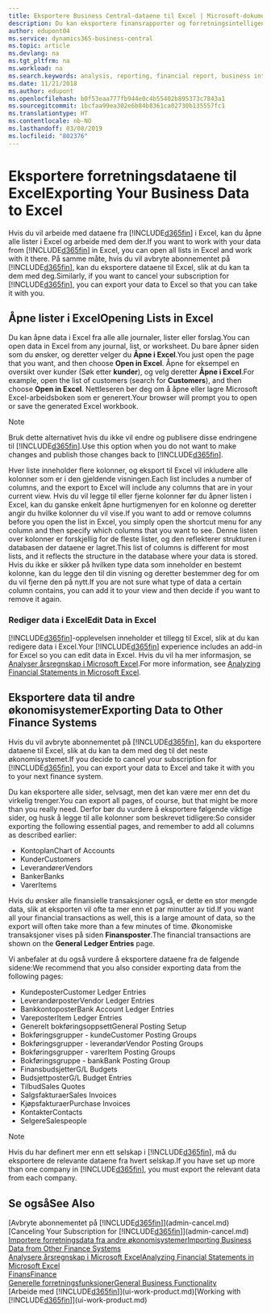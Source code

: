 ```yaml
---
title: Eksportere Business Central-dataene til Excel | Microsoft-dokumentasjon
description: Du kan eksportere finansrapporter og forretningsintelligensdata fra Business Central til Excel, eller du kan åpne Business Central-dataene i Excel.
author: edupont04
ms.service: dynamics365-business-central
ms.topic: article
ms.devlang: na
ms.tgt_pltfrm: na
ms.workload: na
ms.search.keywords: analysis, reporting, financial report, business intelligence, BI, Excel
ms.date: 11/21/2018
ms.author: edupont
ms.openlocfilehash: b0f53eaa777fb944e0c4b55402b895373c7843a1
ms.sourcegitcommit: 1bcfaa99ea302e6b84b8361ca02730b135557fc1
ms.translationtype: HT
ms.contentlocale: nb-NO
ms.lasthandoff: 03/08/2019
ms.locfileid: "802376"
---
```

# <a name="exporting-your-business-data-to-excel"></a><span data-ttu-id="ae6b0-103">Eksportere forretningsdataene til Excel</span><span class="sxs-lookup"><span data-stu-id="ae6b0-103">Exporting Your Business Data to Excel</span></span>
<span data-ttu-id="ae6b0-104">Hvis du vil arbeide med dataene fra [!INCLUDE[d365fin](includes/d365fin_md.md)] i Excel, kan du åpne alle lister i Excel og arbeide med dem der.</span><span class="sxs-lookup"><span data-stu-id="ae6b0-104">If you want to work with your data from [!INCLUDE[d365fin](includes/d365fin_md.md)] in Excel, you can open all lists in Excel and work with it there.</span></span> <span data-ttu-id="ae6b0-105">På samme måte, hvis du vil avbryte abonnementet på [!INCLUDE[d365fin](includes/d365fin_md.md)], kan du eksportere dataene til Excel, slik at du kan ta dem med deg.</span><span class="sxs-lookup"><span data-stu-id="ae6b0-105">Similarly, if you want to cancel your subscription for [!INCLUDE[d365fin](includes/d365fin_md.md)], you can export your data to Excel so that you can take it with you.</span></span>

## <a name="opening-lists-in-excel"></a><span data-ttu-id="ae6b0-106">Åpne lister i Excel</span><span class="sxs-lookup"><span data-stu-id="ae6b0-106">Opening Lists in Excel</span></span>
<span data-ttu-id="ae6b0-107">Du kan åpne data i Excel fra alle alle journaler, lister eller forslag.</span><span class="sxs-lookup"><span data-stu-id="ae6b0-107">You can open data in Excel from any journal, list, or worksheet.</span></span> <span data-ttu-id="ae6b0-108">Du bare åpner siden som du ønsker, og deretter velger du **Åpne i Excel**.</span><span class="sxs-lookup"><span data-stu-id="ae6b0-108">You just open the page that you want, and then choose **Open in Excel**.</span></span> <span data-ttu-id="ae6b0-109">Åpne for eksempel en oversikt over kunder (Søk etter **kunder**), og velg deretter **Åpne i Excel**.</span><span class="sxs-lookup"><span data-stu-id="ae6b0-109">For example, open the list of customers (search for **Customers**), and then choose **Open in Excel**.</span></span> <span data-ttu-id="ae6b0-110">Nettleseren ber deg om å åpne eller lagre Microsoft Excel-arbeidsboken som er generert.</span><span class="sxs-lookup"><span data-stu-id="ae6b0-110">Your browser will prompt you to open or save the generated Excel workbook.</span></span>  

> [!NOTE]
> <span data-ttu-id="ae6b0-111">Bruk dette alternativet hvis du ikke vil endre og publisere disse endringene til [!INCLUDE[d365fin](includes/d365fin_md.md)].</span><span class="sxs-lookup"><span data-stu-id="ae6b0-111">Use this option when you do not want to make changes and publish those changes back to [!INCLUDE[d365fin](includes/d365fin_md.md)].</span></span>  

<span data-ttu-id="ae6b0-112">Hver liste inneholder flere kolonner, og eksport til Excel vil inkludere alle kolonner som er i den gjeldende visningen.</span><span class="sxs-lookup"><span data-stu-id="ae6b0-112">Each list includes a number of columns, and the export to Excel will include any columns that are in your current view.</span></span> <span data-ttu-id="ae6b0-113">Hvis du vil legge til eller fjerne kolonner før du åpner listen i Excel, kan du ganske enkelt åpne hurtigmenyen for en kolonne og deretter angir du hvilke kolonner du vil vise.</span><span class="sxs-lookup"><span data-stu-id="ae6b0-113">If you want to add or remove columns before you open the list in Excel, you simply open the shortcut menu for any column and then specify which columns that you want to see.</span></span> <span data-ttu-id="ae6b0-114">Denne listen over kolonner er forskjellig for de fleste lister, og den reflekterer strukturen i databasen der dataene er lagret.</span><span class="sxs-lookup"><span data-stu-id="ae6b0-114">This list of columns is different for most lists, and it reflects the structure in the database where your data is stored.</span></span> <span data-ttu-id="ae6b0-115">Hvis du ikke er sikker på hvilken type data som inneholder en bestemt kolonne, kan du legge den til din visning og deretter bestemmer deg for om du vil fjerne den på nytt.</span><span class="sxs-lookup"><span data-stu-id="ae6b0-115">If you are not sure what type of data a certain column contains, you can add it to your view and then decide if you want to remove it again.</span></span>  

### <a name="edit-data-in-excel"></a><span data-ttu-id="ae6b0-116">Rediger data i Excel</span><span class="sxs-lookup"><span data-stu-id="ae6b0-116">Edit Data in Excel</span></span>
<span data-ttu-id="ae6b0-117">[!INCLUDE[d365fin](includes/d365fin_md.md)]-opplevelsen inneholder et tillegg til Excel, slik at du kan redigere data i Excel.</span><span class="sxs-lookup"><span data-stu-id="ae6b0-117">Your [!INCLUDE[d365fin](includes/d365fin_md.md)] experience includes an add-in for Excel so you can edit data in Excel.</span></span> <span data-ttu-id="ae6b0-118">Hvis du vil ha mer informasjon, se [Analyser årsregnskap i Microsoft Excel](finance-analyze-excel.md).</span><span class="sxs-lookup"><span data-stu-id="ae6b0-118">For more information, see [Analyzing Financial Statements in Microsoft Excel](finance-analyze-excel.md).</span></span>  

## <a name="exporting-data-to-other-finance-systems"></a><span data-ttu-id="ae6b0-119">Eksportere data til andre økonomisystemer</span><span class="sxs-lookup"><span data-stu-id="ae6b0-119">Exporting Data to Other Finance Systems</span></span>
<span data-ttu-id="ae6b0-120">Hvis du vil avbryte abonnementet på [!INCLUDE[d365fin](includes/d365fin_md.md)], kan du eksportere dataene til Excel, slik at du kan ta dem med deg til det neste økonomisystemet.</span><span class="sxs-lookup"><span data-stu-id="ae6b0-120">If you decide to cancel your subscription for [!INCLUDE[d365fin](includes/d365fin_md.md)], you can export your data to Excel and take it with you to your next finance system.</span></span>  

<span data-ttu-id="ae6b0-121">Du kan eksportere alle sider, selvsagt, men det kan være mer enn det du virkelig trenger.</span><span class="sxs-lookup"><span data-stu-id="ae6b0-121">You can export all pages, of course, but that might be more than you really need.</span></span> <span data-ttu-id="ae6b0-122">Derfor bør du vurdere å eksportere følgende viktige sider, og husk å legge til alle kolonner som beskrevet tidligere:</span><span class="sxs-lookup"><span data-stu-id="ae6b0-122">So consider exporting the following essential pages, and remember to add all columns as described earlier:</span></span>  

* <span data-ttu-id="ae6b0-123">Kontoplan</span><span class="sxs-lookup"><span data-stu-id="ae6b0-123">Chart of Accounts</span></span>  
* <span data-ttu-id="ae6b0-124">Kunder</span><span class="sxs-lookup"><span data-stu-id="ae6b0-124">Customers</span></span>  
* <span data-ttu-id="ae6b0-125">Leverandører</span><span class="sxs-lookup"><span data-stu-id="ae6b0-125">Vendors</span></span>  
* <span data-ttu-id="ae6b0-126">Banker</span><span class="sxs-lookup"><span data-stu-id="ae6b0-126">Banks</span></span>  
* <span data-ttu-id="ae6b0-127">Varer</span><span class="sxs-lookup"><span data-stu-id="ae6b0-127">Items</span></span>  

<span data-ttu-id="ae6b0-128">Hvis du ønsker alle finansielle transaksjoner også, er dette en stor mengde data, slik at eksporten vil ofte ta mer enn et par minutter av tid.</span><span class="sxs-lookup"><span data-stu-id="ae6b0-128">If you want all your financial transactions as well, this is a large amount of data, so the export will often take more than a few minutes of time.</span></span> <span data-ttu-id="ae6b0-129">Økonomiske transaksjoner vises på siden **Finansposter**.</span><span class="sxs-lookup"><span data-stu-id="ae6b0-129">The financial transactions are shown on the **General Ledger Entries** page.</span></span>  

<span data-ttu-id="ae6b0-130">Vi anbefaler at du også vurdere å eksportere dataene fra de følgende sidene:</span><span class="sxs-lookup"><span data-stu-id="ae6b0-130">We recommend that you also consider exporting data from the following pages:</span></span>  

* <span data-ttu-id="ae6b0-131">Kundeposter</span><span class="sxs-lookup"><span data-stu-id="ae6b0-131">Customer Ledger Entries</span></span>  
* <span data-ttu-id="ae6b0-132">Leverandørposter</span><span class="sxs-lookup"><span data-stu-id="ae6b0-132">Vendor Ledger Entries</span></span>  
* <span data-ttu-id="ae6b0-133">Bankkontoposter</span><span class="sxs-lookup"><span data-stu-id="ae6b0-133">Bank Account Ledger Entries</span></span>  
* <span data-ttu-id="ae6b0-134">Vareposter</span><span class="sxs-lookup"><span data-stu-id="ae6b0-134">Item Ledger Entries</span></span>  
* <span data-ttu-id="ae6b0-135">Generelt bokføringsoppsett</span><span class="sxs-lookup"><span data-stu-id="ae6b0-135">General Posting Setup</span></span>  
* <span data-ttu-id="ae6b0-136">Bokføringsgrupper - kunde</span><span class="sxs-lookup"><span data-stu-id="ae6b0-136">Customer Posting Groups</span></span>  
* <span data-ttu-id="ae6b0-137">Bokføringsgrupper - leverandør</span><span class="sxs-lookup"><span data-stu-id="ae6b0-137">Vendor Posting Groups</span></span>  
* <span data-ttu-id="ae6b0-138">Bokføringsgrupper - varer</span><span class="sxs-lookup"><span data-stu-id="ae6b0-138">Item Posting Groups</span></span>  
* <span data-ttu-id="ae6b0-139">Bokføringsgruppe - bank</span><span class="sxs-lookup"><span data-stu-id="ae6b0-139">Bank Posting Group</span></span>  
* <span data-ttu-id="ae6b0-140">Finansbudsjetter</span><span class="sxs-lookup"><span data-stu-id="ae6b0-140">G/L Budgets</span></span>  
* <span data-ttu-id="ae6b0-141">Budsjettposter</span><span class="sxs-lookup"><span data-stu-id="ae6b0-141">G/L Budget Entries</span></span>  
* <span data-ttu-id="ae6b0-142">Tilbud</span><span class="sxs-lookup"><span data-stu-id="ae6b0-142">Sales Quotes</span></span>  
* <span data-ttu-id="ae6b0-143">Salgsfakturaer</span><span class="sxs-lookup"><span data-stu-id="ae6b0-143">Sales Invoices</span></span>  
* <span data-ttu-id="ae6b0-144">Kjøpsfakturaer</span><span class="sxs-lookup"><span data-stu-id="ae6b0-144">Purchase Invoices</span></span>  
* <span data-ttu-id="ae6b0-145">Kontakter</span><span class="sxs-lookup"><span data-stu-id="ae6b0-145">Contacts</span></span>  
* <span data-ttu-id="ae6b0-146">Selgere</span><span class="sxs-lookup"><span data-stu-id="ae6b0-146">Salespeople</span></span>  

> [!NOTE]  
>   <span data-ttu-id="ae6b0-147">Hvis du har definert mer enn ett selskap i [!INCLUDE[d365fin](includes/d365fin_md.md)], må du eksportere de relevante dataene fra hvert selskap.</span><span class="sxs-lookup"><span data-stu-id="ae6b0-147">If you have set up more than one company in [!INCLUDE[d365fin](includes/d365fin_md.md)], you must export the relevant data from each company.</span></span>

## <a name="see-also"></a><span data-ttu-id="ae6b0-148">Se også</span><span class="sxs-lookup"><span data-stu-id="ae6b0-148">See Also</span></span>
<span data-ttu-id="ae6b0-149">[Avbryte abonnementet på [!INCLUDE[d365fin](includes/d365fin_md.md)]](admin-cancel.md)</span><span class="sxs-lookup"><span data-stu-id="ae6b0-149">[Canceling Your Subscription for [!INCLUDE[d365fin](includes/d365fin_md.md)]](admin-cancel.md)</span></span>  
[<span data-ttu-id="ae6b0-150">Importere forretningsdata fra andre økonomisystemer</span><span class="sxs-lookup"><span data-stu-id="ae6b0-150">Importing Business Data from Other Finance Systems</span></span>](across-import-data-configuration-packages.md)  
[<span data-ttu-id="ae6b0-151">Analysere årsregnskap i Microsoft Excel</span><span class="sxs-lookup"><span data-stu-id="ae6b0-151">Analyzing Financial Statements in Microsoft Excel</span></span>](finance-analyze-excel.md)  
[<span data-ttu-id="ae6b0-152">Finans</span><span class="sxs-lookup"><span data-stu-id="ae6b0-152">Finance</span></span>](finance.md)  
[<span data-ttu-id="ae6b0-153">Generelle forretningsfunksjoner</span><span class="sxs-lookup"><span data-stu-id="ae6b0-153">General Business Functionality</span></span>](ui-across-business-areas.md)  
<span data-ttu-id="ae6b0-154">[Arbeide med [!INCLUDE[d365fin](includes/d365fin_md.md)]](ui-work-product.md)</span><span class="sxs-lookup"><span data-stu-id="ae6b0-154">[Working with [!INCLUDE[d365fin](includes/d365fin_md.md)]](ui-work-product.md)</span></span>  
